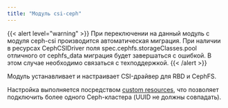 ```yaml
---
title: "Модуль csi-ceph"
---
```


{{< alert level="warning" >}}
При переключении на данный модуль с модуля ceph-csi производится автоматическая миграция.
При наличии в ресурсах CephCSIDriver поля spec.cephfs.storageClasses.pool отличного от cephfs_data миграция будет завершаться с ошибкой.
В этом случае необходимо связаться с техподдержкой.
{{< /alert >}}

Модуль устанавливает и настраивает CSI-драйвер для RBD и CephFS.

Настройка выполняется посредством [custom resources](cr.html), что позволяет подключить более одного Ceph-кластера (UUID не должны совпадать).
